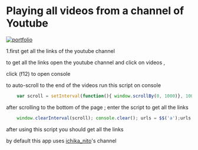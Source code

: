 # Playing all videos from a channel of Youtube

[![portfolio](https://www.flaticon.com/free-icon/youtube_1077097?related_id=1077046&origin=search#)](https://brajo280603.github.io/PlayAllVidsOfYTChannel/)

1.first get all the links of the youtube channel

to get all the links open the youtube channel and click on videos ,

click (f12) to open console

to auto-scroll to the end of the videos run this script on console 

```javaScript
    var scroll = setInterval(function(){ window.scrollBy(0, 1000)}, 1000);
```

after scrolling to the bottom of the page ;
enter the script to get all the links

```javaScript
    window.clearInterval(scroll); console.clear(); urls = $$('a');urls.forEach( url => {if(url.id == "thumbnail"){console.log(url.href);}})
```

after using this script you should get all the links 




by default this app uses [ichika_nito](https://www.youtube.com/@ichika_nito/videos)'s channel
